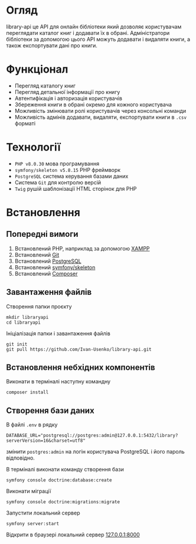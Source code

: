 # Огляд
library-api це API для онлайн бібліотеки який дозволяє користувачам переглядати каталог книг і додавати їх в обрані.
Адміністратори бібліотеки за допомогою цього API можуть додавати і видаляти книги, а також експортувати дані про книги.
# Функціонал
* Перегляд каталогу книг
* Перегляд детальної інформації про книгу
* Автентифікація і авторизація користувачів
* Збереження книги в обрані окремо для кожного користувача
* Можливість змінювати ролі користувачів через консольні команди
* Можливість адмінів додавати, видаляти, експортувати книги в `.csv` форматі
# Технології
* `PHP v8.0.30` мова програмування
* `symfony/skeleton v5.8.15` PHP фреймворк
* `PostgreSQL` система керування базами даних
* Система `Git` для контролю версій
* `Twig` рушій шаблонізації HTML сторінок для PHP
# Встановлення
## Попередні вимоги
1. Встановлений PHP, наприклад за допомогою [XAMPP](https://www.apachefriends.org/download.html)
2. Встановлений [Git](https://git-scm.com/downloads)
3. Встановлений [PostgreSQL](https://www.postgresql.org/download/)
4. Встановлений [symfony/skeleton](https://symfony.com/download)
5. Встановлений [Composer](https://getcomposer.org/)
## Завантаження файлів
Створення папки проєкту
```
mkdir libraryapi
cd libraryapi
```
Ініціалізація папки і завантаження файлів
```
git init
git pull https://github.com/Ivan-Usenko/library-api.git
```
## Встановлення небхідних компонентів
Виконати в терміналі наступну командну
```
composer install
```
## Створення бази даних
В файлі `.env` в рядку
```
DATABASE_URL="postgresql://postgres:admin@127.0.0.1:5432/library?serverVersion=16&charset=utf8"
```
змінити `postgres:admin` на логін користувача PostgreSQL і його пароль відповідно.

В терміналі виконати команду створення бази
```
symfony console doctrine:database:create
```
Виконати міграції
```
symfony console doctrine:migrations:migrate
```
Запустити локальний сервер
```
symfony server:start
```
Відкрити в браузері локальний сервер [127.0.0.1:8000](http://127.0.0.1:8000)